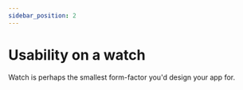 ```yaml
---
sidebar_position: 2
---
```


# Usability on a watch 

Watch is perhaps the smallest form-factor you'd design your app for.